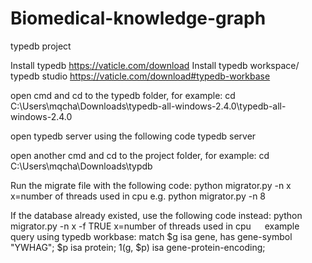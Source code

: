 # Biomedical-knowledge-graph
typedb project

Install typedb
https://vaticle.com/download 
Install typedb workspace/ typedb studio
https://vaticle.com/download#typedb-workbase

open cmd and cd to the typedb folder, for example:
cd C:\Users\mqcha\Downloads\typedb-all-windows-2.4.0\typedb-all-windows-2.4.0

open typedb server using the following code
typedb server

open another cmd and cd to the project folder, for example:
cd C:\Users\mqcha\Downloads\typdb

Run the migrate file with the following code:
python migrator.py -n x      x=number of threads used in cpu
e.g.         python migrator.py -n 8

If the database already existed, use the following code instead:
python migrator.py -n x -f TRUE      x=number of threads used in cpu
 
example query using typedb workbase:
match
$g isa gene, has gene-symbol "YWHAG";
$p isa protein;
$1 ($g, $p) isa gene-protein-encoding;
 

